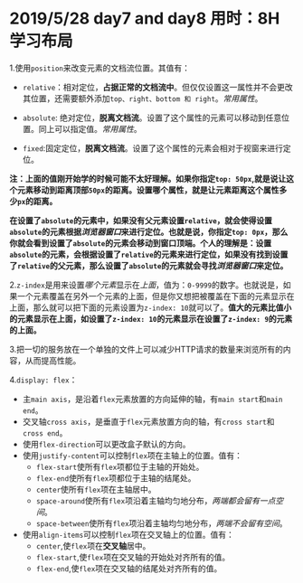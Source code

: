 # 2019/5/28 day7 and day8 用时：8H  学习布局
1.使用`position`来改变元素的文档流位置。其值有：
  * `relative`：相对定位，**占据正常的文档流中**。但仅仅设置这一属性并不会更改其位置，还需要额外添加`top、right、bottom 和 right`。*常用属性*。

  * `absolute`: 绝对定位，**脱离文档流**。设置了这个属性的元素可以移动到任意位置。同上可以指定值。*常用属性*。
  * `fixed`:固定定位，**脱离文档流**。设置了这个属性的元素会相对于视窗来进行定位。


**注：上面的值刚开始学的时候可能不太好理解。如果你指定`top: 50px`,就是说让这个元素移动到距离顶部`50px`的距离。设置哪个属性，就是让元素距离这个属性多少`px`的距离。**

**在设置了`absolute`的元素中，如果没有父元素设置`relative`，就会使得设置`absolute`的元素根据*浏览器窗口*来进行定位。也就是说，你指定`top: 0px`，那么你就会看到设置了`absolute`的元素会移动到窗口顶端。个人的理解是：设置`absolute`的元素，会根据设置了`relative`的元素来进行定位，如果没有找到设置了`relative`的父元素，那么设置了`absolute`的元素就会寻找*浏览器窗口*来定位。**



2.`z-index`是用来设置*哪个元素*显示在*上面*，值为：`0-9999`的数字。也就说是，如果一个元素覆盖在另外一个元素的上面，但是你又想把被覆盖在下面的元素显示在上面，那么就可以把下面的元素设置为`z-index: 10`就可以了。**值大的元素比值小的元素显示在上面，如设置了`z-index: 10`的元素显示在设置了`z-index: 9`的元素的上面。**

3.把一切的服务放在一个单独的文件上可以减少HTTP请求的数量来浏览所有的内容，从而提高性能。

4.`display: flex`：
  * 主`main axis`，是沿着`flex`元素放置的方向延伸的轴，有`main start`和`main end`。
  * 交叉轴`cross axis`，是垂直于`flex`元素放置方向的轴，有`cross start`和`cross end`。
  * 使用`flex-direction`可以更改盒子默认的方向。
  * 使用`justify-content`可以控制`flex`项在主轴上的位置。值有：
    * `flex-start`使所有`flex`项都位于主轴的开始处。
    * `flex-end`使所有`flex`项都位于主轴的结尾处。
    * `center`使所有`flex`项在主轴居中。
    * `space-around`使所有`flex`项沿着主轴均匀地分布，*两端都会留有一点空间*。
    * `space-between`使所有`flex`项沿着主轴均匀地分布，*两端不会留有空间*。
  * 使用`align-items`可以控制`flex`项在交叉轴上的位置。值有：
    * `center`,使`flex`项在**交叉轴**居中。
    * `flex-start`,使`flex`项在交叉轴的开始处对齐所有的值。
    * `flex-end`,使`flex`项在交叉轴的结尾处对齐所有的值。
  
